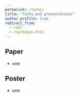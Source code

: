 ```yaml
---
permalink: /talks/
title: "Talks and presentations"
author_profile: true
redirect_from: 
  - /md/
  - /markdown.html
---
```


## Paper
* one


## Poster
* one
